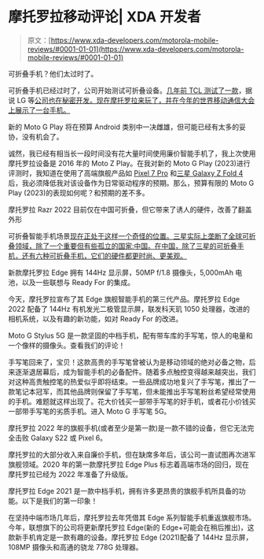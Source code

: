 # 摩托罗拉移动评论| XDA 开发者

> 原文：[https://www.xda-developers.com/motorola-mobile-reviews/#0001-01-01](https://www.xda-developers.com/motorola-mobile-reviews/#0001-01-01)

[](/motorola-rizr-rollable-mwc-2023/)

可折叠手机？他们太过时了。

可折叠手机已经过时了，公司开始测试可折叠设备。[几年前 TCL 测试了一款](https://www.xda-developers.com/tcl-concept-folding-phones-rollable-tri-foldable-display/)，据说 LG 等[公司也在秘密开发。现在摩托罗拉来玩了，并在今年的世界移动通信大会上展示了一台手机。](https://www.xda-developers.com/lg-rollable-hands-on-video/)

[](/moto-g-play-2023-review/)

新的 Moto G Play 将在预算 Android 类别中一决雌雄，但可能已经有太多的妥协，没有机会了。

诚然，我已经有相当长一段时间没有花大量时间使用廉价智能手机了，我上次使用摩托罗拉设备是 2016 年的 Moto Z Play。在我对新的 Moto G Play (2023)进行评测时，我知道在使用了高端旗舰产品如 [Pixel 7 Pro](https://www.xda-developers.com/google-pixel-7-pro-review/) 和[三星 Galaxy Z Fold 4](https://www.xda-developers.com/samsung-galaxy-z-fold-4-review/) 后，我必须降低我对该设备作为日常驱动程序的预期。那么，预算有限的 Moto G Play (2023)的表现如何呢？和预期的差不多。

[](/motorola-razr-2022-review/)

摩托罗拉 Razr 2022 目前仅在中国可折叠，但它带来了诱人的硬件，改善了翻盖外形

可折叠智能手机场景[现在正处于这样一个奇怪的位置。三星实际上垄断了全球可折叠领域，除了一个重要但有些孤立的国家:中国。在中国，除了三星的可折叠手机，还有六种可折叠手机，它们的硬件都更时尚、更美观。](https://www.xda-developers.com/best-foldable-phones/)

[](/motorola-edge-2022-hands-on/)

新款摩托罗拉 Edge 拥有 144Hz 显示屏，50MP f/1.8 摄像头，5,000mAh 电池，以及一些联想与 Ready For 的集成。

今天，摩托罗拉宣布了其 Edge 旗舰智能手机的第三代产品。摩托罗拉 Edge 2022 配备了 144Hz 有机发光二极管显示屏，联发科天玑 1050 处理器，改进的相机系统，以及有趣的新功能，如对 Ready For 的改进。

[](/motorola-moto-g-stylus-5g-2022-review/)

Moto G Stylus 5G 是一款坚固的中档手机，配有带车库的手写笔，惊人的电量和一个像样的摄像头。查看我们的评论！

手写笔回来了，宝贝！这款高贵的手写笔曾被认为是移动领域的绝对必备之物，后来逐渐退居幕后，成为智能手机的必备配件。随着多点触控变得越来越突出，我们对这种高贵触控笔的热爱似乎即将结束。一些品牌成功地复兴了手写笔，推出了一款笔记本冠军，而其他品牌则保留了手写笔，但未能推出手写笔粉丝希望经常使用的手机。难题就这样出现了。花大价钱买一部带手写笔的好手机，或者花小价钱买一部带手写笔的劣质手机。进入 Moto G 手写笔 5G。

[](/motorola-edge-plus-2022-review/)

摩托罗拉 2022 年的旗舰手机(或者至少是第一款)是一款不错的设备，但它无法完全击败 Galaxy S22 或 Pixel 6。

摩托罗拉的大部分收入来自廉价手机，但在缺席多年后，该公司一直试图再次进军旗舰领域。2020 年的第一款摩托罗拉 Edge Plus 标志着高端市场的回归，现在摩托罗拉已经为 2022 年准备了升级版。

[](/motorola-edge-2021-preview/)

摩托罗拉 Edge 2021 是一款中档手机，拥有许多更昂贵的旗舰手机所具备的功能。以下是我们的第一印象！

在坚持中端市场几年后，摩托罗拉去年凭借其 Edge 系列智能手机重返旗舰市场。今年，联想旗下的公司将更新摩托罗拉 Edge(新的 Edge+可能会在稍后推出)，这款新手机肯定是一款有趣的设备。摩托罗拉 Edge (2021)配备了 144Hz 显示屏，108MP 摄像头和高通的骁龙 778G 处理器。